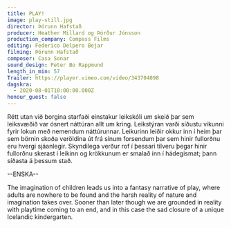 ```yaml
---
title: PLAY!
image: play-still.jpg
director: Þórunn Hafstað
producer: Heather Millard og Þórður Jónsson
production_company: Compass Films
editing: Federico Delpero Bejar
filming: Þórunn Hafstað
composer: Casa Sonar
sound_design: Peter Bo Rappmund
length_in_min: 57
Trailer: https://player.vimeo.com/video/343704098
dagskra:
  - 2020-08-01T10:00:00.000Z
honour_guest: false
---
```

Rétt utan við borgina starfaði einstakur leikskóli um skeið þar sem leiksvæðið var ósnert náttúran allt um kring. Leikstýran varði síðustu vikunni fyrir lokun með nemendum náttúrunnar. Leikurinn leiðir okkur inn í heim þar sem börnin skoða veröldina út frá sínum forsendum þar sem hinir fullorðnu eru hvergi sjáanlegir. Skyndilega verður rof í þessari tilveru þegar hinir fullorðnu skerast í leikinn og krökkunum er smalað inn í hádegismat; þann síðasta á þessum stað.

\--ENSKA--

The imagination of children leads us into a fantasy narrative of play, where adults are nowhere to be found and the harsh reality of nature and imagination takes over. Sooner than later though we are grounded in reality with playtime coming to an end, and in this case the sad closure of a unique Icelandic kindergarten.